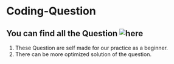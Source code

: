 # Coding-Question
## You can find all the Question ![here](https://docs.google.com/document/d/1CDN2RRsn1jPoUnuUVSgJFEiwTYhzpAISBtkO7UpYAcs/edit?usp=sharing)
1. These Question are self made for our practice as a beginner.
2. There can be more optimized solution of the question.
